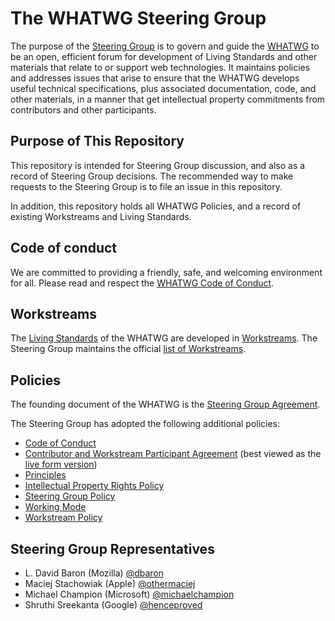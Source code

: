 # The WHATWG Steering Group

The purpose of the [Steering Group](./SG%20Agreement.md#def-steering-group)
is to govern and guide the [WHATWG](https://whatwg.org) to be an open, efficient forum for
development of Living Standards and other materials that relate to or support web technologies.  It
maintains policies and addresses issues that arise to ensure that the WHATWG develops useful
technical specifications, plus associated documentation, code, and other materials, in a manner that
get intellectual property commitments from contributors and other participants.


## Purpose of This Repository

This repository is intended for Steering Group discussion, and also as a record of Steering Group
decisions. The recommended way to make requests to the Steering Group is to file an issue in this
repository.

In addition, this repository holds all WHATWG Policies, and a record of existing Workstreams and
Living Standards.


## Code of conduct

We are committed to providing a friendly, safe, and welcoming environment for all. Please read and
respect the [WHATWG Code of Conduct](https://whatwg.org/code-of-conduct).


## Workstreams

The [Living Standards](./Workstream%20Policy.md#def-living-standards) of the WHATWG are developed in
[Workstreams](./Workstream%20Policy.md#def-workstream). The Steering Group maintains the official
[list of Workstreams](./Workstreams.md).


## Policies

The founding document of the WHATWG is the [Steering Group Agreement](./SG%20Agreement.md).

The Steering Group has adopted the following additional policies:

* [Code of Conduct](./code-of-conduct)
* [Contributor and Workstream Participant Agreement](./agreement.hbs) (best viewed as the [live form version](https://participate.whatwg.org/agreement))
* [Principles](./Principles.md)
* [Intellectual Property Rights Policy](./IPR%20Policy.md)
* [Steering Group Policy](./SG%20Policy.md)
* [Working Mode](./working-mode)
* [Workstream Policy](./Workstream%20Policy.md)


## Steering Group Representatives

* L. David Baron (Mozilla) [@dbaron](https://github.com/dbaron)
* Maciej Stachowiak (Apple) [@othermaciej](https://github.com/othermaciej)
* Michael Champion (Microsoft) [@michaelchampion](https://github.com/michaelchampion)
* Shruthi Sreekanta (Google) [@henceproved](https://github.com/henceproved)
